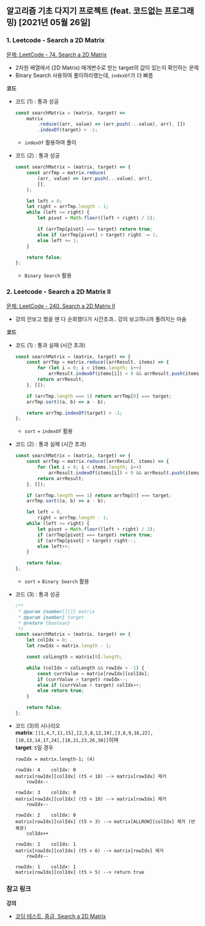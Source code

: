 ## 알고리즘 기초 다지기 프로젝트 (feat. 코드없는 프로그래밍) \[2021년 05월 26일\]

### **1.** Leetcode - Search a 2D Matrix

[문제: LeetCode - 74. Search a 2D Matrix](https://leetcode.com/problems/search-a-2d-matrix)

-   2차원 배열에서 (2D Matrix) 매개변수로 받는 target의 값이 있는지 확인하는 문제
-   Binary Search 사용하여 풀이하라했는데, `indexOf`가 더 빠름

**코드**

-   코드 (1) : 통과 성공

    ```js
    const searchMatrix = (matrix, target) =>
        matrix
            .reduce((arr, value) => (arr.push(...value), arr), [])
            .indexOf(target) > -1;
    ```

    -   `indexOf` 활용하여 풀이

-   코드 (2) : 통과 성공

    ```js
    const searchMatrix = (matrix, target) => {
        const arrTmp = matrix.reduce(
            (arr, value) => (arr.push(...value), arr),
            [],
        );

        let left = 0;
        let right = arrTmp.length - 1;
        while (left <= right) {
            let pivot = Math.floor((left + right) / 2);

            if (arrTmp[pivot] === target) return true;
            else if (arrTmp[pivot] > target) right -= 1;
            else left += 1;
        }

        return false;
    };
    ```

    -   `Binary Search` 활용

### **2.** Leetcode - Search a 2D Matrix II

[문제: LeetCode - 240. Search a 2D Matrix II](https://leetcode.com/problems/search-a-2d-matrix-ii/)

-   강의 안보고 했을 땐 다 순회했다가 시간초과.. 강의 보고하니까 풀려지는 마술

**코드**

-   코드 (1) : 통과 실패 (시간 초과)

    ```js
    const searchMatrix = (matrix, target) => {
        const arrTmp = matrix.reduce((arrResult, items) => {
            for (let i = 0; i < items.length; i++)
                arrResult.indexOf(items[i]) < 0 && arrResult.push(items[i]);
            return arrResult;
        }, []);

        if (arrTmp.length === 1) return arrTmp[0] === target;
        arrTmp.sort((a, b) => a - b);

        return arrTmp.indexOf(target) > -1;
    };
    ```

    -   `sort` + `indexOf` 활용

-   코드 (2) : 통과 실패 (시간 초과)

    ```js
    const searchMatrix = (matrix, target) => {
        const arrTmp = matrix.reduce((arrResult, items) => {
            for (let i = 0; i < items.length; i++)
                arrResult.indexOf(items[i]) < 0 && arrResult.push(items[i]);
            return arrResult;
        }, []);

        if (arrTmp.length === 1) return arrTmp[0] === target;
        arrTmp.sort((a, b) => a - b);

        let left = 0,
            right = arrTmp.length - 1;
        while (left <= right) {
            let pivot = Math.floor((left + right) / 2);
            if (arrTmp[pivot] === target) return true;
            if (arrTmp[pivot] > target) right--;
            else left++;
        }

        return false;
    };
    ```

    -   `sort` + `Binary Search` 활용

-   코드 (3) : 통과 성공

    ```js
    /**
     * @param {number[][]} matrix
     * @param {number} target
     * @return {boolean}
     */
    const searchMatrix = (matrix, target) => {
        let colIdx = 0;
        let rowIdx = matrix.length - 1;

        const colLength = matrix[0].length;

        while (colIdx < colLength && rowIdx > -1) {
            const currValue = matrix[rowIdx][colIdx];
            if (currValue > target) rowIdx--;
            else if (currValue < target) colIdx++;
            else return true;
        }

        return false;
    };
    ```

-   코드 (3)의 시나리오  
    **matrix**: `[[1,4,7,11,15],[2,5,8,12,19],[3,6,9,16,22],[10,13,14,17,24],[18,21,23,26,30]]`이며  
    **target**: `5`일 경우

    ```
    rowIdx = matrix.length-1; (4)

    rowIdx: 4    colIdx: 0
    matrix[rowIdx][colIdx] (t5 < 18) --> matrix[rowIdx] 제거
        rowIdx--

    rowIdx: 3    colIdx: 0
    matrix[rowIdx][colIdx] (t5 < 10) --> matrix[rowIdx] 제거
        rowIdx--

    rowIdx: 2    colIdx: 0
    matrix[rowIdx][colIdx] (t5 > 3) --> matrix[ALLROW][colIdx] 제거 (반복문)
        colIdx++

    rowIdx: 2    colIdx: 1
    matrix[rowIdx][colIdx] (t5 < 6) --> matrix[rowIdx] 제거
        rowIdx--

    rowIdx: 1    colIdx: 1
    matrix[rowIdx][colIdx] (t5 > 5) --> return true
    ```

### **참고 링크**

**강의**

-   [코딩 테스트, 중급, Search a 2D Matrix](https://youtu.be/4-y6eGUY-sI)
